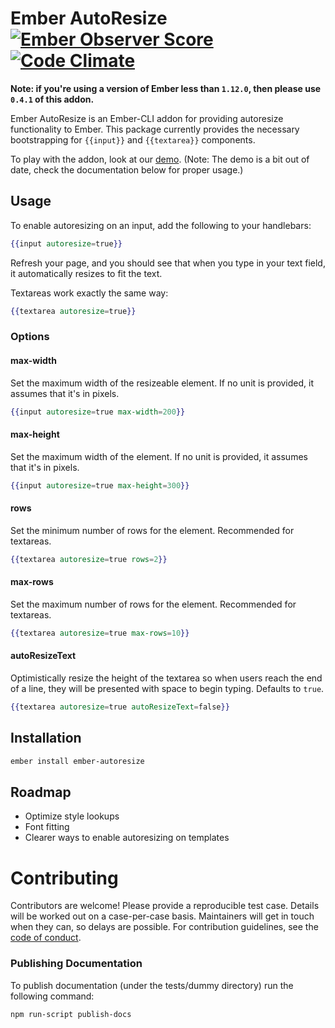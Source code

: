 # Ember AutoResize [![Ember Observer Score](http://emberobserver.com/badges/ember-autoresize.svg)](http://emberobserver.com/addons/ember-autoresize) [![Code Climate](https://codeclimate.com/github/tim-evans/ember-autoresize/badges/gpa.svg)](https://codeclimate.com/github/tim-evans/ember-autoresize)

**Note: if you're using a version of Ember less than `1.12.0`, then please use `0.4.1` of this addon.**

Ember AutoResize is an Ember-CLI addon for providing autoresize functionality to Ember. This package currently provides the necessary bootstrapping for `{{input}}` and `{{textarea}}` components.

To play with the addon, look at our [demo](http://tim-evans.github.io/ember-autoresize). (Note: The demo is a bit out of date, check the documentation below for proper usage.)

## Usage

To enable autoresizing on an input, add the following to your handlebars:

```handlebars
{{input autoresize=true}}
```

Refresh your page, and you should see that when you type in your text field, it automatically resizes to fit the text.

Textareas work exactly the same way:

```handlebars
{{textarea autoresize=true}}
```

### Options

#### max-width

Set the maximum width of the resizeable element. If no unit is provided, it assumes that it's in pixels.

```handlebars
{{input autoresize=true max-width=200}}
```

#### max-height

Set the maximum width of the element. If no unit is provided, it assumes that it's in pixels.

```handlebars
{{input autoresize=true max-height=300}}
```

#### rows

Set the minimum number of rows for the element. Recommended for textareas.

```handlebars
{{textarea autoresize=true rows=2}}
```

#### max-rows

Set the maximum number of rows for the element.  Recommended for textareas.

```handlebars
{{textarea autoresize=true max-rows=10}}
```

#### autoResizeText

Optimistically resize the height of the textarea so when users reach the end of a line, they will be presented with space to begin typing. Defaults to `true`.

```handlebars
{{textarea autoresize=true autoResizeText=false}}
```

## Installation

```bash
ember install ember-autoresize
```

## Roadmap
- Optimize style lookups
- Font fitting
- Clearer ways to enable autoresizing on templates

# Contributing

Contributors are welcome! Please provide a reproducible test case. Details will be worked out on a case-per-case basis. Maintainers will get in touch when they can, so delays are possible. For contribution guidelines, see the [code of conduct](https://github.com/tim-evans/ember-plupload/blob/master/CONDUCT.md).

### Publishing Documentation

To publish documentation (under the tests/dummy directory) run the following command:

```bash
npm run-script publish-docs
```
